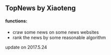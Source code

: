 ## TopNews by Xiaoteng    
#### functions:
- craw some news on some news websites
- rank the news by some reasonable algorithm

update on 2017.5.24
